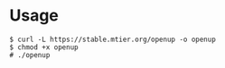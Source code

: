 # Usage
```shell
$ curl -L https://stable.mtier.org/openup -o openup
$ chmod +x openup
# ./openup
```
